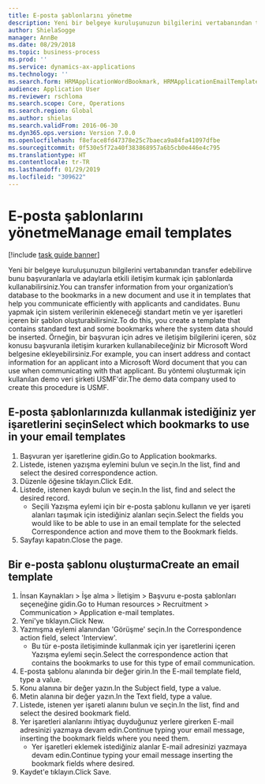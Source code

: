 ```yaml
---
title: E-posta şablonlarını yönetme
description: Yeni bir belgeye kuruluşunuzun bilgilerini vertabanından transfer edebilirve bunu başvuranlarla ve adaylarla etkili iletişim kurmak için şablonlarda kullanabilirsiniz.
author: ShielaSogge
manager: AnnBe
ms.date: 08/29/2018
ms.topic: business-process
ms.prod: ''
ms.service: dynamics-ax-applications
ms.technology: ''
ms.search.form: HRMApplicationWordBookmark, HRMApplicationEmailTemplate
audience: Application User
ms.reviewer: rschloma
ms.search.scope: Core, Operations
ms.search.region: Global
ms.author: shielas
ms.search.validFrom: 2016-06-30
ms.dyn365.ops.version: Version 7.0.0
ms.openlocfilehash: f8eface8fd47378e25c7baeca9a84fa41097dfbe
ms.sourcegitcommit: 0f530e5f72a40f383868957a6b5cb0e446e4c795
ms.translationtype: HT
ms.contentlocale: tr-TR
ms.lasthandoff: 01/29/2019
ms.locfileid: "309622"
---
```

# <a name="manage-email-templates"></a><span data-ttu-id="56e31-103">E-posta şablonlarını yönetme</span><span class="sxs-lookup"><span data-stu-id="56e31-103">Manage email templates</span></span>

[!include [task guide banner](../../includes/task-guide-banner.md)]

<span data-ttu-id="56e31-104">Yeni bir belgeye kuruluşunuzun bilgilerini vertabanından transfer edebilirve bunu başvuranlarla ve adaylarla etkili iletişim kurmak için şablonlarda kullanabilirsiniz.</span><span class="sxs-lookup"><span data-stu-id="56e31-104">You can transfer information from your organization’s database to the bookmarks in a new document and use it in templates that help you communicate efficiently with applicants and candidates.</span></span> <span data-ttu-id="56e31-105">Bunu yapmak için sistem verilerinin ekleneceği standart metin ve yer işaretleri içeren bir şablon oluşturabilirsiniz.</span><span class="sxs-lookup"><span data-stu-id="56e31-105">To do this, you create a template that contains standard text and some bookmarks where the system data should be inserted.</span></span> <span data-ttu-id="56e31-106">Örneğin, bir başvuran için adres ve iletişim bilgilerini içeren, söz konusu başvuranla iletişim kurarken kullanabileceğiniz bir Microsoft Word belgesine ekleyebilirsiniz.</span><span class="sxs-lookup"><span data-stu-id="56e31-106">For example, you can insert address and contact information for an applicant into a Microsoft Word document that you can use when communicating with that applicant.</span></span> <span data-ttu-id="56e31-107">Bu yöntemi oluşturmak için kullanılan demo veri şirketi USMF'dir.</span><span class="sxs-lookup"><span data-stu-id="56e31-107">The demo data company used to create this procedure is USMF.</span></span>


## <a name="select-which-bookmarks-to-use-in-your-email-templates"></a><span data-ttu-id="56e31-108">E-posta şablonlarınızda kullanmak istediğiniz yer işaretlerini seçin</span><span class="sxs-lookup"><span data-stu-id="56e31-108">Select which bookmarks to use in your email templates</span></span>
1. <span data-ttu-id="56e31-109">Başvuran yer işaretlerine gidin.</span><span class="sxs-lookup"><span data-stu-id="56e31-109">Go to Application bookmarks.</span></span>
2. <span data-ttu-id="56e31-110">Listede, istenen yazışma eylemini bulun ve seçin.</span><span class="sxs-lookup"><span data-stu-id="56e31-110">In the list, find and select the desired correspondence action.</span></span>
3. <span data-ttu-id="56e31-111">Düzenle öğesine tıklayın.</span><span class="sxs-lookup"><span data-stu-id="56e31-111">Click Edit.</span></span>
4. <span data-ttu-id="56e31-112">Listede, istenen kaydı bulun ve seçin.</span><span class="sxs-lookup"><span data-stu-id="56e31-112">In the list, find and select the desired record.</span></span>
    * <span data-ttu-id="56e31-113">Seçili Yazışma eylemi için bir e-posta şablonu kullanın ve yer işareti alanları taşımak için istediğiniz alanları seçin.</span><span class="sxs-lookup"><span data-stu-id="56e31-113">Select the fields you would like to be able to use in an email template for the selected Correspondence action and move them to the Bookmark fields.</span></span>  
5. <span data-ttu-id="56e31-114">Sayfayı kapatın.</span><span class="sxs-lookup"><span data-stu-id="56e31-114">Close the page.</span></span>

## <a name="create-an-email-template"></a><span data-ttu-id="56e31-115">Bir e-posta şablonu oluşturma</span><span class="sxs-lookup"><span data-stu-id="56e31-115">Create an email template</span></span>
1. <span data-ttu-id="56e31-116">İnsan Kaynakları > İşe alma > İletişim > Başvuru e-posta şablonları seçeneğine gidin.</span><span class="sxs-lookup"><span data-stu-id="56e31-116">Go to Human resources > Recruitment > Communication > Application e-mail templates.</span></span>
2. <span data-ttu-id="56e31-117">Yeni'ye tıklayın.</span><span class="sxs-lookup"><span data-stu-id="56e31-117">Click New.</span></span>
3. <span data-ttu-id="56e31-118">Yazmışma eylemi alanından 'Görüşme' seçin.</span><span class="sxs-lookup"><span data-stu-id="56e31-118">In the Correspondence action field, select 'Interview'.</span></span>
    * <span data-ttu-id="56e31-119">Bu tür e-posta iletişiminde kullanmak için yer işaretlerini içeren Yazışma eylemi seçin.</span><span class="sxs-lookup"><span data-stu-id="56e31-119">Select the correspondence action that contains the bookmarks to use for this type of email communication.</span></span>  
4. <span data-ttu-id="56e31-120">E-posta şablonu alanında bir değer girin.</span><span class="sxs-lookup"><span data-stu-id="56e31-120">In the E-mail template field, type a value.</span></span>
5. <span data-ttu-id="56e31-121">Konu alanına bir değer yazın.</span><span class="sxs-lookup"><span data-stu-id="56e31-121">In the Subject field, type a value.</span></span>
6. <span data-ttu-id="56e31-122">Metin alanına bir değer yazın.</span><span class="sxs-lookup"><span data-stu-id="56e31-122">In the Text field, type a value.</span></span>
7. <span data-ttu-id="56e31-123">Listede, istenen yer işareti alanını bulun ve seçin.</span><span class="sxs-lookup"><span data-stu-id="56e31-123">In the list, find and select the desired bookmark field.</span></span>
8. <span data-ttu-id="56e31-124">Yer işaretleri alanlarını ihtiyaç duyduğunuz yerlere girerken E-mail adresinizi yazmaya devam edin.</span><span class="sxs-lookup"><span data-stu-id="56e31-124">Continue typing your email message, inserting the bookmark fields where you need them.</span></span>
    * <span data-ttu-id="56e31-125">Yer işaretleri eklemek istediğiniz alanlar E-mail adresinizi yazmaya devam edin.</span><span class="sxs-lookup"><span data-stu-id="56e31-125">Continue typing your email message inserting the bookmark fields where desired.</span></span>  
9. <span data-ttu-id="56e31-126">Kaydet'e tıklayın.</span><span class="sxs-lookup"><span data-stu-id="56e31-126">Click Save.</span></span>

